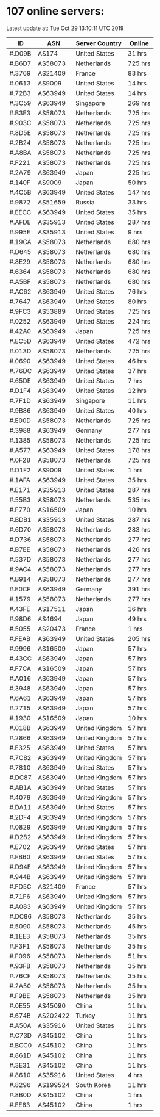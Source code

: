 # 107 online servers:

Latest update at: Tue Oct 29 13:10:11 UTC 2019

| ID | ASN | Server Country | Online |
| -- | --- | -------------- | ------ |
| #.D09B | AS174 | United States | 31 hrs |
| #.B6D7 | AS58073 | Netherlands | 725 hrs |
| #.3769 | AS21409 | France | 83 hrs |
| #.0613 | AS9009 | United States | 14 hrs |
| #.72B3 | AS63949 | United States | 14 hrs |
| #.3C59 | AS63949 | Singapore | 269 hrs |
| #.B3E3 | AS58073 | Netherlands | 725 hrs |
| #.903C | AS58073 | Netherlands | 725 hrs |
| #.8D5E | AS58073 | Netherlands | 725 hrs |
| #.2B24 | AS58073 | Netherlands | 725 hrs |
| #.A8BA | AS58073 | Netherlands | 725 hrs |
| #.F221 | AS58073 | Netherlands | 725 hrs |
| #.2A79 | AS63949 | Japan | 225 hrs |
| #.140F | AS9009 | Japan | 50 hrs |
| #.4C5B | AS63949 | United States | 147 hrs |
| #.9872 | AS51659 | Russia | 33 hrs |
| #.EECC | AS63949 | United States | 35 hrs |
| #.AFDE | AS35913 | United States | 287 hrs |
| #.995E | AS35913 | United States | 9 hrs |
| #.19CA | AS58073 | Netherlands | 680 hrs |
| #.D645 | AS58073 | Netherlands | 680 hrs |
| #.8E29 | AS58073 | Netherlands | 680 hrs |
| #.6364 | AS58073 | Netherlands | 680 hrs |
| #.A5BF | AS58073 | Netherlands | 680 hrs |
| #.AC62 | AS63949 | United States | 76 hrs |
| #.7647 | AS63949 | United States | 80 hrs |
| #.9FC3 | AS53889 | United States | 725 hrs |
| #.0252 | AS63949 | United States | 224 hrs |
| #.42A0 | AS63949 | Japan | 725 hrs |
| #.EC5D | AS63949 | United States | 472 hrs |
| #.013D | AS58073 | Netherlands | 725 hrs |
| #.0690 | AS63949 | United States | 46 hrs |
| #.76DC | AS63949 | United States | 37 hrs |
| #.65DE | AS63949 | United States | 7 hrs |
| #.D1F4 | AS63949 | United States | 12 hrs |
| #.7F1D | AS63949 | Singapore | 11 hrs |
| #.9B86 | AS63949 | United States | 40 hrs |
| #.E00D | AS58073 | Netherlands | 725 hrs |
| #.3988 | AS63949 | Germany | 277 hrs |
| #.1385 | AS58073 | Netherlands | 725 hrs |
| #.A577 | AS63949 | United States | 178 hrs |
| #.0F28 | AS58073 | Netherlands | 725 hrs |
| #.D1F2 | AS9009 | United States | 1 hrs |
| #.1AFA | AS63949 | United States | 35 hrs |
| #.E171 | AS35913 | United States | 287 hrs |
| #.55B3 | AS58073 | Netherlands | 535 hrs |
| #.F770 | AS16509 | Japan | 10 hrs |
| #.BDB1 | AS35913 | United States | 287 hrs |
| #.6D70 | AS58073 | Netherlands | 283 hrs |
| #.D736 | AS58073 | Netherlands | 277 hrs |
| #.B7EE | AS58073 | Netherlands | 426 hrs |
| #.537D | AS58073 | Netherlands | 277 hrs |
| #.9AC4 | AS58073 | Netherlands | 277 hrs |
| #.B914 | AS58073 | Netherlands | 277 hrs |
| #.E0CF | AS63949 | Germany | 391 hrs |
| #.1579 | AS58073 | Netherlands | 277 hrs |
| #.43FE | AS17511 | Japan | 16 hrs |
| #.98D6 | AS4694 | Japan | 49 hrs |
| #.5055 | AS20473 | France | 1 hrs |
| #.FEAB | AS63949 | United States | 205 hrs |
| #.9996 | AS16509 | Japan | 57 hrs |
| #.43CC | AS63949 | Japan | 57 hrs |
| #.F7CA | AS16509 | Japan | 57 hrs |
| #.A016 | AS63949 | Japan | 57 hrs |
| #.3948 | AS63949 | Japan | 57 hrs |
| #.6A61 | AS63949 | Japan | 57 hrs |
| #.2715 | AS63949 | Japan | 57 hrs |
| #.1930 | AS16509 | Japan | 10 hrs |
| #.018B | AS63949 | United Kingdom | 57 hrs |
| #.2866 | AS63949 | United Kingdom | 57 hrs |
| #.E325 | AS63949 | United States | 57 hrs |
| #.7C82 | AS63949 | United Kingdom | 57 hrs |
| #.7810 | AS63949 | United States | 57 hrs |
| #.DC87 | AS63949 | United Kingdom | 57 hrs |
| #.AB1A | AS63949 | United States | 57 hrs |
| #.4079 | AS63949 | United Kingdom | 57 hrs |
| #.DA11 | AS63949 | United States | 57 hrs |
| #.2DF4 | AS63949 | United Kingdom | 57 hrs |
| #.0829 | AS63949 | United Kingdom | 57 hrs |
| #.D282 | AS63949 | United Kingdom | 57 hrs |
| #.E702 | AS63949 | United States | 57 hrs |
| #.FB60 | AS63949 | United States | 57 hrs |
| #.D94E | AS63949 | United Kingdom | 57 hrs |
| #.944B | AS63949 | United Kingdom | 57 hrs |
| #.FD5C | AS21409 | France | 57 hrs |
| #.71F6 | AS63949 | United Kingdom | 57 hrs |
| #.A083 | AS63949 | United Kingdom | 57 hrs |
| #.DC96 | AS58073 | Netherlands | 35 hrs |
| #.5090 | AS58073 | Netherlands | 45 hrs |
| #.1EE3 | AS58073 | Netherlands | 35 hrs |
| #.F3F1 | AS58073 | Netherlands | 35 hrs |
| #.F096 | AS58073 | Netherlands | 51 hrs |
| #.93FB | AS58073 | Netherlands | 35 hrs |
| #.76CF | AS58073 | Netherlands | 35 hrs |
| #.2A50 | AS58073 | Netherlands | 35 hrs |
| #.F9BE | AS58073 | Netherlands | 35 hrs |
| #.0E55 | AS45090 | China | 11 hrs |
| #.674B | AS202422 | Turkey | 11 hrs |
| #.A50A | AS35916 | United States | 11 hrs |
| #.C73D | AS45102 | China | 11 hrs |
| #.BCC0 | AS45102 | China | 11 hrs |
| #.861D | AS45102 | China | 11 hrs |
| #.3E31 | AS45102 | China | 11 hrs |
| #.8610 | AS35916 | United States | 4 hrs |
| #.8296 | AS199524 | South Korea | 11 hrs |
| #.8B0D | AS45102 | China | 1 hrs |
| #.EE83 | AS45102 | China | 1 hrs |


